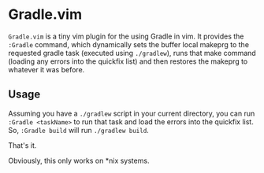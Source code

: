 # Gradle.vim

`Gradle.vim` is a tiny vim plugin for the using Gradle in vim. It provides the `:Gradle` command,
which dynamically sets the buffer local makeprg to the requested gradle task (executed using
`./gradlew`), runs that make command (loading any errors into the quickfix list) and then restores
the makeprg to whatever it was before.

## Usage

Assuming you have a `./gradlew` script in your current directory, you can run `:Gradle <taskName>`
to run that task and load the errors into the quickfix list. So, `:Gradle build` will run `./gradlew
build`.

That's it.

Obviously, this only works on *nix systems.
